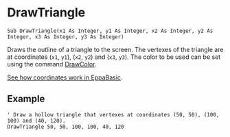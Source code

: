 <!--graphics-->
DrawTriangle
============

```eppabasic
Sub DrawTriangle(x1 As Integer, y1 As Integer, x2 As Integer, y2 As Integer, x3 As Integer, y3 As Integer)
```

Draws the outline of a triangle to the screen.
The vertexes of the triangle are at coordinates (`x1`, `y1`), (`x2`, `y2`) and (`x3`, `y3`).
The color to be used can be set using the command [DrawColor](manual:drawcolor).

[See how coordinates work in EppaBasic](manual:/coordinates).

Example
----------
```eppabasic
' Draw a hollow triangle that vertexes at coordinates (50, 50), (100, 100) and (40, 120).
DrawTriangle 50, 50, 100, 100, 40, 120
```
